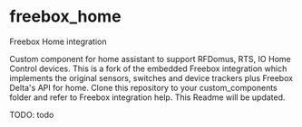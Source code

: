 # freebox_home
Freebox Home integration

Custom component for home assistant to support RFDomus, RTS, IO Home Control devices.
This is a fork of the embedded Freebox integration which implements the original sensors, switches and device trackers plus Freebox Delta's API for home. 
Clone this repository to your custom_components folder and refer to Freebox integration help.
This Readme will be updated.

TODO: todo
